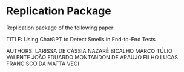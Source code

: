 # Replication Package

Replication package of the following paper:

TITLE:
Using ChatGPT to Detect Smells in End-to-End Tests

AUTHORS: 
LARISSA DE CÁSSIA NAZARÉ BICALHO
MARCO TÚLIO VALENTE
JOÃO EDUARDO MONTANDON DE ARAUJO FILHO 
LUCAS FRANCISCO DA MATTA VEGI 

